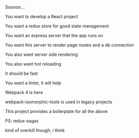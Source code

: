 Sooooo...

You want to develop a React project

You want a redux store for good state management

You want an express server that the app runs on

You want this server to render page routes and a db connection

You also want server side rendering

You also want hot reloading

It should be fast

You want a linter, it will help

Webpack 4 is here

webpack-isomorphic-tools is used in legacy projects

This project provides a boilerplate for all the above

PS: redux-sagas

kind of overkill though, i think
